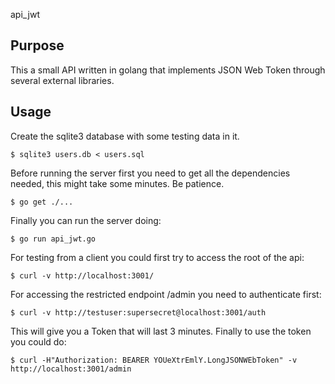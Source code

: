 
api_jwt

## Purpose

This a small API written in golang that implements JSON Web Token through several external libraries.


## Usage

Create the sqlite3 database with some testing data in it.
```
$ sqlite3 users.db < users.sql
```

Before running the server first you need to get all the dependencies needed, this might take some minutes. Be patience.
```
$ go get ./...
```

Finally you can run the server doing:

```
$ go run api_jwt.go
```

For testing from a client you could first try to access the root of the api:

```
$ curl -v http://localhost:3001/
```
For accessing the restricted endpoint /admin you need to authenticate first:
```
$ curl -v http://testuser:supersecret@localhost:3001/auth
```
This will give you a Token that will last 3 minutes.
Finally to use the token you could do:
```
$ curl -H"Authorization: BEARER YOUeXtrEmlY.LongJSONWEbToken" -v http://localhost:3001/admin
```

